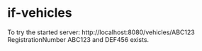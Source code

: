 # if-vehicles

To try the started server:
http://localhost:8080/vehicles/ABC123
RegistrationNumber ABC123 and DEF456 exists.